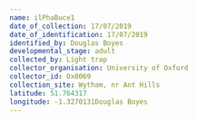```yaml
---
name: ilPhaBuce1
date_of_collection: 17/07/2019
date_of_identification: 17/07/2019
identified_by: Douglas Boyes
developmental_stage: adult
collected_by: Light trap
collector_organisation: University of Oxford
collector_id: Ox0069
collection_site: Wytham, nr Ant Hills
latitude: 51.764317
longitude: -1.3270131Douglas Boyes
---
```

